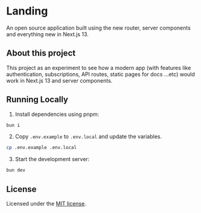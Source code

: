 # Landing

An open source application built using the new router, server components and everything new in Next.js 13.

## About this project

This project as an experiment to see how a modern app (with features like authentication, subscriptions, API routes, static pages for docs ...etc) would work in Next.js 13 and server components.

## Running Locally

1. Install dependencies using pnpm:

```sh
bun i
```

2. Copy `.env.example` to `.env.local` and update the variables.

```sh
cp .env.example .env.local
```

3. Start the development server:

```sh
bun dev
```

## License

Licensed under the [MIT license](https://github.com/asianviking/landing/blob/main/LICENSE.md).
